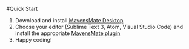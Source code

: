 #Quick Start

1. Download and install [MavensMate Desktop](https://github.com/joeferraro/MavensMate-Desktop)
2. Choose your editor (Sublime Text 3, Atom, Visual Studio Code) and install the appropriate [MavensMate plugin](https://github.com/joeferraro/MavensMate/tree/master/docs#plugins)
3. Happy coding!





